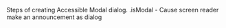 Steps of creating Accessible Modal dialog.
.isModal - Cause screen reader make an announcement as dialog 

